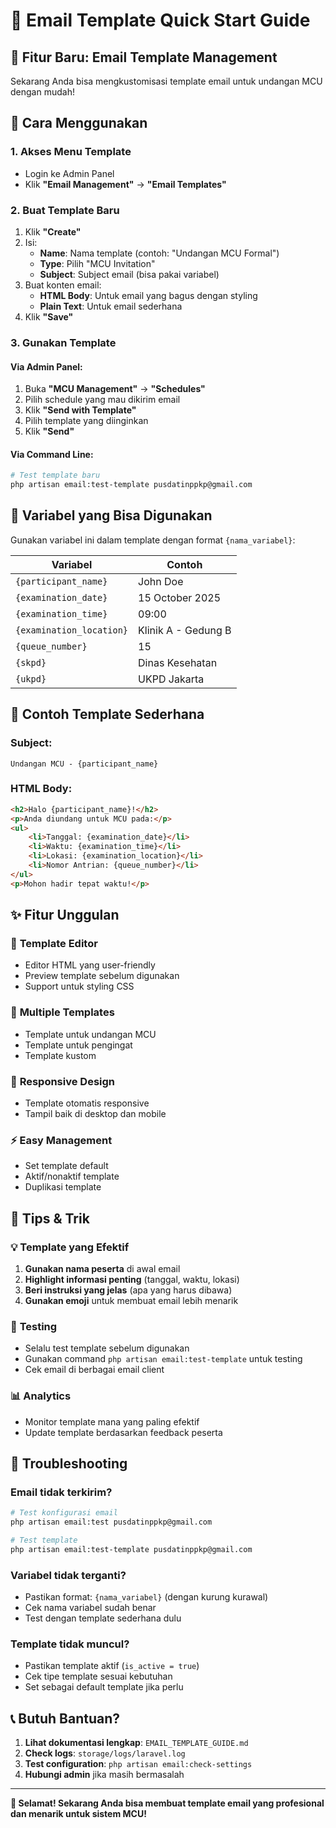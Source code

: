 # 🚀 Email Template Quick Start Guide

## 🎯 Fitur Baru: Email Template Management

Sekarang Anda bisa mengkustomisasi template email untuk undangan MCU dengan mudah!

## 📧 Cara Menggunakan

### 1. **Akses Menu Template**
- Login ke Admin Panel
- Klik **"Email Management"** → **"Email Templates"**

### 2. **Buat Template Baru**
1. Klik **"Create"** 
2. Isi:
   - **Name**: Nama template (contoh: "Undangan MCU Formal")
   - **Type**: Pilih "MCU Invitation"
   - **Subject**: Subject email (bisa pakai variabel)
3. Buat konten email:
   - **HTML Body**: Untuk email yang bagus dengan styling
   - **Plain Text**: Untuk email sederhana
4. Klik **"Save"**

### 3. **Gunakan Template**
#### Via Admin Panel:
1. Buka **"MCU Management"** → **"Schedules"**
2. Pilih schedule yang mau dikirim email
3. Klik **"Send with Template"**
4. Pilih template yang diinginkan
5. Klik **"Send"**

#### Via Command Line:
```bash
# Test template baru
php artisan email:test-template pusdatinppkp@gmail.com
```

## 🔧 Variabel yang Bisa Digunakan

Gunakan variabel ini dalam template dengan format `{nama_variabel}`:

| Variabel | Contoh |
|----------|--------|
| `{participant_name}` | John Doe |
| `{examination_date}` | 15 October 2025 |
| `{examination_time}` | 09:00 |
| `{examination_location}` | Klinik A - Gedung B |
| `{queue_number}` | 15 |
| `{skpd}` | Dinas Kesehatan |
| `{ukpd}` | UKPD Jakarta |

## 📝 Contoh Template Sederhana

### Subject:
```
Undangan MCU - {participant_name}
```

### HTML Body:
```html
<h2>Halo {participant_name}!</h2>
<p>Anda diundang untuk MCU pada:</p>
<ul>
    <li>Tanggal: {examination_date}</li>
    <li>Waktu: {examination_time}</li>
    <li>Lokasi: {examination_location}</li>
    <li>Nomor Antrian: {queue_number}</li>
</ul>
<p>Mohon hadir tepat waktu!</p>
```

## ✨ Fitur Unggulan

### 🎨 **Template Editor**
- Editor HTML yang user-friendly
- Preview template sebelum digunakan
- Support untuk styling CSS

### 🔄 **Multiple Templates**
- Template untuk undangan MCU
- Template untuk pengingat
- Template kustom

### 📱 **Responsive Design**
- Template otomatis responsive
- Tampil baik di desktop dan mobile

### ⚡ **Easy Management**
- Set template default
- Aktif/nonaktif template
- Duplikasi template

## 🎯 Tips & Trik

### 💡 **Template yang Efektif**
1. **Gunakan nama peserta** di awal email
2. **Highlight informasi penting** (tanggal, waktu, lokasi)
3. **Beri instruksi yang jelas** (apa yang harus dibawa)
4. **Gunakan emoji** untuk membuat email lebih menarik

### 🔧 **Testing**
- Selalu test template sebelum digunakan
- Gunakan command `php artisan email:test-template` untuk testing
- Cek email di berbagai email client

### 📊 **Analytics**
- Monitor template mana yang paling efektif
- Update template berdasarkan feedback peserta

## 🚨 Troubleshooting

### Email tidak terkirim?
```bash
# Test konfigurasi email
php artisan email:test pusdatinppkp@gmail.com

# Test template
php artisan email:test-template pusdatinppkp@gmail.com
```

### Variabel tidak terganti?
- Pastikan format: `{nama_variabel}` (dengan kurung kurawal)
- Cek nama variabel sudah benar
- Test dengan template sederhana dulu

### Template tidak muncul?
- Pastikan template aktif (`is_active = true`)
- Cek tipe template sesuai kebutuhan
- Set sebagai default template jika perlu

## 📞 Butuh Bantuan?

1. **Lihat dokumentasi lengkap**: `EMAIL_TEMPLATE_GUIDE.md`
2. **Check logs**: `storage/logs/laravel.log`
3. **Test configuration**: `php artisan email:check-settings`
4. **Hubungi admin** jika masih bermasalah

---

**🎉 Selamat! Sekarang Anda bisa membuat template email yang profesional dan menarik untuk sistem MCU!**
